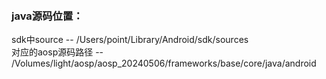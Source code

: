 
<br>
<br>    

### java源码位置：
sdk中source -- /Users/point/Library/Android/sdk/sources  
对应的aosp源码路径 -- /Volumes/light/aosp/aosp_20240506/frameworks/base/core/java/android  

